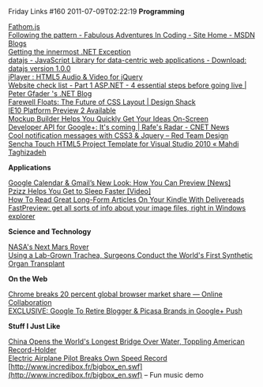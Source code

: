 Friday Links #160
2011-07-09T02:22:19
**Programming**

[Fathom.js](http://markdalgleish.com/projects/fathom/)   
[Following the pattern - Fabulous Adventures In Coding - Site Home - MSDN Blogs](http://blogs.msdn.com/b/ericlippert/archive/2011/06/30/following-the-pattern.aspx)   
[Getting the innermost .NET Exception](http://www.west-wind.com/weblog/posts/2011/Jul/01/Getting-the-innermost-NET-Exception)   
[datajs - JavaScript Library for data-centric web applications - Download: datajs version 1.0.0](http://datajs.codeplex.com/releases/view/69267)   
[jPlayer : HTML5 Audio & Video for jQuery](http://jplayer.org/)   
[Website check list - Part 1 ASP.NET - 4 essential steps before going live | Peter Gfader 's .NET Blog](http://blog.gfader.com/2011/07/website-check-list-part-1-aspnet-4.html)   
[Farewell Floats: The Future of CSS Layout | Design Shack](http://designshack.co.uk/articles/css/farewell-floats-the-future-of-css-layout/)   
[IE10 Platform Preview 2 Available](http://www.infoq.com/news/2011/06/ie10-preview-2)   
[Mockup Builder Helps You Quickly Get Your Ideas On-Screen](http://www.makeuseof.com/tag/mockup-builder-helps-quickly-ideas-onscreen/)   
[Developer API for Google+: It's coming | Rafe's Radar - CNET News](http://news.cnet.com/8301-19882_3-20075974-250/developer-api-for-google-its-coming/)   
[Cool notification messages with CSS3 & Jquery – Red Team Design](http://www.red-team-design.com/cool-notification-messages-with-css3-jquery)   
[Sencha Touch HTML5 Project Template for Visual Studio 2010 « Mahdi Taghizadeh](http://mahdi.mp/sencha-touch-html5-project-template-for-visual-studio-2010/)

**Applications**

[Google Calendar & Gmail’s New Look: How You Can Preview [News]](http://www.makeuseof.com/tag/google-calendar-gmails-preview-news/)   
[Pzizz Helps You Get to Sleep Faster [Video]](http://lifehacker.com/5817500/pzizz-helps-you-get-to-sleep-faster)   
[How To Read Great Long-Form Articles On Your Kindle With Delivereads](http://www.makeuseof.com/tag/read-great-longform-articles-kindle-delivereads/)   
[FastPreview: get all sorts of info about your image files, right in Windows explorer](http://www.freewaregenius.com/2011/07/06/fastpreview-add-extensive-image-info-to-fileproperties-previews-images-in-the-context-menu/)

**Science and Technology**

[NASA's Next Mars Rover](http://science.slashdot.org/story/11/07/04/2259247/NASAs-Next-Mars-Rover)   
[Using a Lab-Grown Trachea, Surgeons Conduct the World's First Synthetic Organ Transplant](http://www.popsci.com/science/article/2011-07/using-lab-grown-trachea-surgeons-conduct-worlds-first-synthetic-organ-transplant)

**On the Web**

[Chrome breaks 20 percent global browser market share — Online Collaboration](http://gigaom.com/collaboration/chrome-breaks-20-percent-global-browser-market-share/)   
[EXCLUSIVE: Google To Retire Blogger & Picasa Brands in Google+ Push](http://mashable.com/2011/07/05/google-blogger-picasa-rebranding/)

**Stuff I Just Like**

[China Opens the World's Longest Bridge Over Water, Toppling American Record-Holder](http://www.popsci.com/technology/article/2011-07/china-opens-worlds-longest-sea-bridge-toppling-american-record-holder)   
[Electric Airplane Pilot Breaks Own Speed Record](http://www.wired.com/autopia/2011/07/electric-airplane-pilot-breaks-own-speed-record/)   
[http://www.incredibox.fr/bigbox_en.swf](http://www.incredibox.fr/bigbox_en.swf) – Fun music demo
